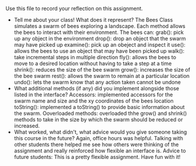 Use this file to record your reflection on this assignment.

- Tell me about your class! What does it represent?
The Bees Class simulates a swarm of bees exploring a landscape. Each method allows the bees to interact with their environment. The bees can: 
grab(): pick up any object in the environment
drop(): drop an object that the swarm may have picked up
examine(): pick up an obeject and inspect it
use(): allows the bees to use an object that may have been picked up
walk(): take incremental steps in multiple direction 
fly(): allows the bees to move to a desired location without having to take a step at a time
shrink(): reduces the size of the bee swarm
grow(): increases the size of the bee swarm
rest(): allows the swarm to remain at a particular location
undo(): lets the swarm know that any action taken cannot be undone
- What additional methods (if any) did you implement alongside those listed in the interface?
Accessors: implemented accessors for the swarm name and size and the xy coordinates of the bees location
toString(): implemented a toString() to provide basic information about the swarm.
Ooverloaded methods: overloaded thhe grow() and shrink() methods to take in the size by which the swarm should be reduced or increased.
- What worked, what didn't, what advice would you give someone taking this course in the future?
Again, office hours was helpful. Talking with other students there helped me see how others were thinking of the assignment and really reinforced how flexible an interface is. 
Advice to future students: This is a pretty flexible assignment. Have fun with it!

